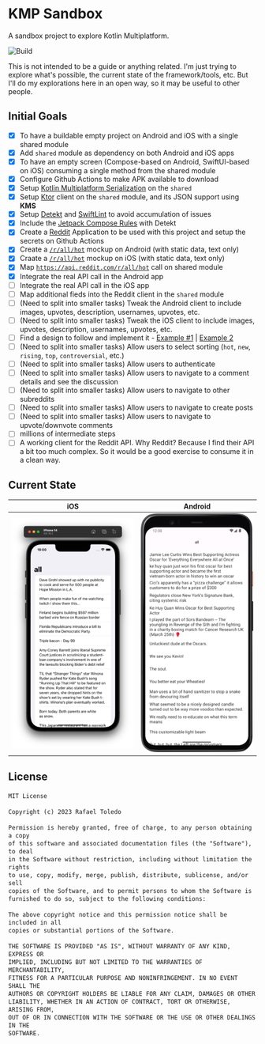 # KMP Sandbox

A sandbox project to explore Kotlin Multiplatform.

![Build](https://github.com/rafaeltoledo/kmp-sandbox/workflows/build/badge.svg)

This is not intended to be a guide or anything related. I'm just trying to explore what's possible, the current state of the framework/tools, etc. But I'll do my explorations here in an open way, so it may be useful to other people.

## Initial Goals

- [x] To have a buildable empty project on Android and iOS with a single shared module
- [x] Add `shared` module as dependency on both Android and iOS apps
- [x] To have an empty screen (Compose-based on Android, SwiftUI-based on iOS) consuming a single method from the shared module
- [x] Configure Github Actions to make APK available to download
- [x] Setup [Kotlin Multiplatform Serialization](https://github.com/Kotlin/kotlinx.serialization) on the `shared`
- [x] Setup [Ktor](https://ktor.io/) client on the `shared` module, and its JSON support using **KMS**
- [x] Setup [Detekt](https://detekt.dev/) and [SwiftLint](https://realm.github.io/SwiftLint/) to avoid accumulation of issues
- [x] Include the [Jetpack Compose Rules](https://mrmans0n.github.io/compose-rules/detekt/) with Detekt
- [x] Create a [Reddit](https://www.reddit.com/dev/api/) Application to be used with this project and setup the secrets on Github Actions
- [x] Create a [`/r/all/hot`](https://reddit.com/r/all/hot) mockup on Android (with static data, text only)
- [x] Craate a [`/r/all/hot`](https://reddit.com/r/all/hot) mockup on iOS (with static data, text only)
- [x] Map [`https://api.reddit.com/r/all/hot`](https://api.reddit.com/r/all/hot) call on shared module
- [x] Integrate the real API call in the Android app
- [ ] Integrate the real API call in the iOS app
- [ ] Map additional fieds into the Reddit client in the `shared` module
- [ ] (Need to split into smaller tasks) Tweak the Android client to include images, upvotes, description, usernames, upvotes, etc.
- [ ] (Need to split into smaller tasks) Tweak the iOS client to include images, upvotes, description, usernames, upvotes, etc.
- [ ] Find a design to follow and implement it - [Example #1](https://www.behance.net/gallery/129265627/Reddit-App-Redesign?tracking_source=search_projects_recommended%7Credesign+reddit+.) | [Example 2](https://dribbble.com/shots/12209544-Reddit-App-Redesign)
- [ ] (Need to split into smaller tasks) Allow users to select sorting (`hot`, `new`, `rising`, `top`, `controversial`, etc.)
- [ ] (Need to split into smaller tasks) Allow users to authenticate
- [ ] (Need to split into smaller tasks) Allow users to navigate to a comment details and see the discussion
- [ ] (Need to split into smaller tasks) Allow users to navigate to other subreddits
- [ ] (Need to split into smaller tasks) Allow users to navigate to create posts
- [ ] (Need to split into smaller tasks) Allow users to navigate to upvote/downvote comments
- [ ] millions of intermediate steps
- [ ] A working client for the Reddit API. Why Reddit? Because I find their API a bit too much complex. So it would be a good exercise to consume it in a clean way.

## Current State

| iOS | Android |
| --- | --- |
 | ![ios.png](screenshots/ios.png) | ![android.png](screenshots/android.png) |

## License

```
MIT License

Copyright (c) 2023 Rafael Toledo

Permission is hereby granted, free of charge, to any person obtaining a copy
of this software and associated documentation files (the "Software"), to deal
in the Software without restriction, including without limitation the rights
to use, copy, modify, merge, publish, distribute, sublicense, and/or sell
copies of the Software, and to permit persons to whom the Software is
furnished to do so, subject to the following conditions:

The above copyright notice and this permission notice shall be included in all
copies or substantial portions of the Software.

THE SOFTWARE IS PROVIDED "AS IS", WITHOUT WARRANTY OF ANY KIND, EXPRESS OR
IMPLIED, INCLUDING BUT NOT LIMITED TO THE WARRANTIES OF MERCHANTABILITY,
FITNESS FOR A PARTICULAR PURPOSE AND NONINFRINGEMENT. IN NO EVENT SHALL THE
AUTHORS OR COPYRIGHT HOLDERS BE LIABLE FOR ANY CLAIM, DAMAGES OR OTHER
LIABILITY, WHETHER IN AN ACTION OF CONTRACT, TORT OR OTHERWISE, ARISING FROM,
OUT OF OR IN CONNECTION WITH THE SOFTWARE OR THE USE OR OTHER DEALINGS IN THE
SOFTWARE.
```
